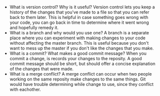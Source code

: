 * What is version control?  Why is it useful?
Version control lets you keep a history of the changes that you've made to a file so that you can refer back to them later. This is helpful in case something goes wrong with your code, you can go back in time to determine where it went wrong and hopefully remedy it.
* What is a branch and why would you use one?
A branch is a separate place where you can experiment with making changes to your code without affecting the master branch. This is useful because you don't want to mess up the master if you don't like the changes that you make.
* What is a commit? What makes a good commit message?
When you commit a change, is records your changes to the reposity. A good commit message should be short, but should offer a concise explanation of the changes that were made. 
* What is a merge conflict?
A merge conflict can occur when two people working on the same reposity make changes to the same things. Git would have trouble determining while change to use, since they conflict with eachother.